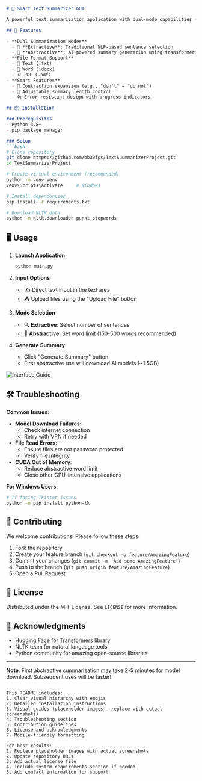 ```markdown
# 📝 Smart Text Summarizer GUI

A powerful text summarization application with dual-mode capabilities (extractive & abstractive) and multi-file format support.

## 🚀 Features

- **Dual Summarization Modes**
  - 🧠 **Extractive**: Traditional NLP-based sentence selection
  - 🤖 **Abstractive**: AI-powered summary generation using transformers
- **File Format Support**
  - 📄 Text (.txt)
  - 📑 Word (.docx)
  - 📊 PDF (.pdf)
- **Smart Features**
  - 🔄 Contraction expansion (e.g., "don't" → "do not")
  - 📏 Adjustable summary length control
  - 🛠 Error-resistant design with progress indicators

## 📦 Installation

### Prerequisites
- Python 3.8+
- pip package manager

### Setup
```bash
# Clone repository
git clone https://github.com/bb30fps/TextSuummarizerProject.git
cd TextSummarizerProject

# Create virtual environment (recommended)
python -m venv venv
venv\Scripts\activate     # Windows

# Install dependencies
pip install -r requirements.txt

# Download NLTK data
python -m nltk.downloader punkt stopwords
```

## 🖥 Usage

1. **Launch Application**
   ```bash
   python main.py
   ```

2. **Input Options**
   - ✍️ Direct text input in the text area
   - 📤 Upload files using the "Upload File" button

3. **Mode Selection**
   - 🔍 **Extractive**: Select number of sentences
   - 🧪 **Abstractive**: Set word limit (150-500 words recommended)

4. **Generate Summary**
   - Click "Generate Summary" button
   - First abstractive use will download AI models (~1.5GB)

![Interface Guide](https://via.placeholder.com/600x400.png?text=GUI+Interface+Breakdown)

## 🛠 Troubleshooting

**Common Issues**:
- **Model Download Failures**:
  - Check internet connection
  - Retry with VPN if needed
- **File Read Errors**:
  - Ensure files are not password protected
  - Verify file integrity
- **CUDA Out of Memory**:
  - Reduce abstractive word limit
  - Close other GPU-intensive applications

**For Windows Users**:
```bash
# If facing Tkinter issues
python -m pip install python-tk
```

## 🤝 Contributing

We welcome contributions! Please follow these steps:
1. Fork the repository
2. Create your feature branch (`git checkout -b feature/AmazingFeature`)
3. Commit your changes (`git commit -m 'Add some AmazingFeature'`)
4. Push to the branch (`git push origin feature/AmazingFeature`)
5. Open a Pull Request

## 📜 License

Distributed under the MIT License. See `LICENSE` for more information.

## 🙏 Acknowledgments

- Hugging Face for [Transformers](https://huggingface.co/) library
- NLTK team for natural language tools
- Python community for amazing open-source libraries

---

**Note**: First abstractive summarization may take 2-5 minutes for model download. Subsequent uses will be faster!
```

This README includes:
1. Clear visual hierarchy with emojis
2. Detailed installation instructions
3. Visual guides (placeholder images - replace with actual screenshots)
4. Troubleshooting section
5. Contribution guidelines
6. License and acknowledgments
7. Mobile-friendly formatting

For best results:
1. Replace placeholder images with actual screenshots
2. Update repository URLs
3. Add actual license file
4. Include system requirements section if needed
5. Add contact information for support
